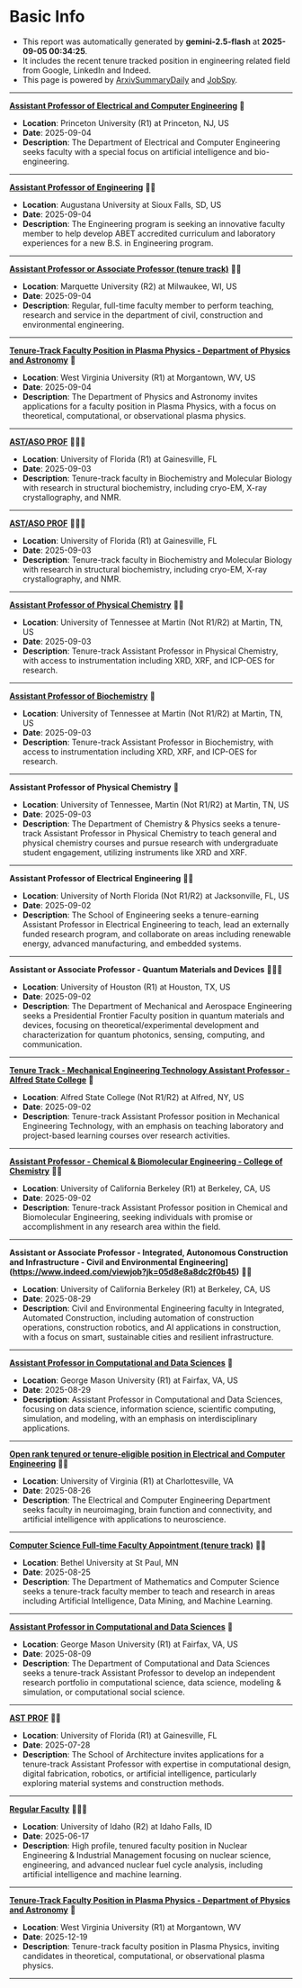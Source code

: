 
# Basic Info
- This report was automatically generated by **gemini-2.5-flash** at **2025-09-05 00:34:25**.  
- It includes the recent tenure tracked position in engineering related field from Google, LinkedIn and Indeed.  
- This page is powered by [ArxivSummaryDaily](https://github.com/dong-zehao/ArxivSummaryDaily) and [JobSpy](https://github.com/speedyapply/JobSpy).
---
**[Assistant Professor of Electrical and Computer Engineering](https://www.indeed.com/viewjob?jk=cea08a9c746b1187)** 🌟
- **Location**: Princeton University (R1) at Princeton, NJ, US
- **Date**: 2025-09-04
- **Description**: The Department of Electrical and Computer Engineering seeks faculty with a special focus on artificial intelligence and bio-engineering.
---
**[Assistant Professor of Engineering](https://www.indeed.com/viewjob?jk=83e4b6d89c3e20ea)** 🌟🌟
- **Location**: Augustana University at Sioux Falls, SD, US
- **Date**: 2025-09-04
- **Description**: The Engineering program is seeking an innovative faculty member to help develop ABET accredited curriculum and laboratory experiences for a new B.S. in Engineering program.
---
**[Assistant Professor or Associate Professor (tenure track)](https://www.indeed.com/viewjob?jk=1206942b63878816)** 🌟🌟
- **Location**: Marquette University (R2) at Milwaukee, WI, US
- **Date**: 2025-09-04
- **Description**: Regular, full-time faculty member to perform teaching, research and service in the department of civil, construction and environmental engineering.
---
**[Tenure-Track Faculty Position in Plasma Physics - Department of Physics and Astronomy](https://www.indeed.com/viewjob?jk=63db1e9aac12a316)** 🌟
- **Location**: West Virginia University (R1) at Morgantown, WV, US
- **Date**: 2025-09-04
- **Description**: The Department of Physics and Astronomy invites applications for a faculty position in Plasma Physics, with a focus on theoretical, computational, or observational plasma physics.
---
**[AST/ASO PROF](https://www.linkedin.com/jobs/view/4294895354)** 🌟🌟🌟
- **Location**: University of Florida (R1) at Gainesville, FL
- **Date**: 2025-09-03
- **Description**: Tenure-track faculty in Biochemistry and Molecular Biology with research in structural biochemistry, including cryo-EM, X-ray crystallography, and NMR.
---
**[AST/ASO PROF](https://www.indeed.com/viewjob?jk=92fd87ec3b69f213)** 🌟🌟🌟
- **Location**: University of Florida (R1) at Gainesville, FL
- **Date**: 2025-09-03
- **Description**: Tenure-track faculty in Biochemistry and Molecular Biology with research in structural biochemistry, including cryo-EM, X-ray crystallography, and NMR.
---
**[Assistant Professor of Physical Chemistry](https://www.indeed.com/viewjob?jk=997adfc54cac7d73)** 🌟🌟
- **Location**: University of Tennessee at Martin (Not R1/R2) at Martin, TN, US
- **Date**: 2025-09-03
- **Description**: Tenure-track Assistant Professor in Physical Chemistry, with access to instrumentation including XRD, XRF, and ICP-OES for research.
---
**[Assistant Professor of Biochemistry](https://www.indeed.com/viewjob?jk=c3c9892396c44a0a)** 🌟
- **Location**: University of Tennessee at Martin (Not R1/R2) at Martin, TN, US
- **Date**: 2025-09-03
- **Description**: Tenure-track Assistant Professor in Biochemistry, with access to instrumentation including XRD, XRF, and ICP-OES for research.
---
**Assistant Professor of Physical Chemistry** 🌟
- **Location**: University of Tennessee, Martin (Not R1/R2) at Martin, TN, US
- **Date**: 2025-09-03
- **Description**: The Department of Chemistry & Physics seeks a tenure-track Assistant Professor in Physical Chemistry to teach general and physical chemistry courses and pursue research with undergraduate student engagement, utilizing instruments like XRD and XRF.
---
**Assistant Professor of Electrical Engineering** 🌟🌟
- **Location**: University of North Florida (Not R1/R2) at Jacksonville, FL, US
- **Date**: 2025-09-02
- **Description**: The School of Engineering seeks a tenure-earning Assistant Professor in Electrical Engineering to teach, lead an externally funded research program, and collaborate on areas including renewable energy, advanced manufacturing, and embedded systems.
---
**Assistant or Associate Professor - Quantum Materials and Devices** 🌟🌟🌟
- **Location**: University of Houston (R1) at Houston, TX, US
- **Date**: 2025-09-02
- **Description**: The Department of Mechanical and Aerospace Engineering seeks a Presidential Frontier Faculty position in quantum materials and devices, focusing on theoretical/experimental development and characterization for quantum photonics, sensing, computing, and communication.
---
**[Tenure Track - Mechanical Engineering Technology Assistant Professor - Alfred State College](https://www.indeed.com/viewjob?jk=7a93999a6a312cf3)** 🌟
- **Location**: Alfred State College (Not R1/R2) at Alfred, NY, US
- **Date**: 2025-09-02
- **Description**: Tenure-track Assistant Professor position in Mechanical Engineering Technology, with an emphasis on teaching laboratory and project-based learning courses over research activities.
---
**[Assistant Professor - Chemical & Biomolecular Engineering - College of Chemistry](https://www.indeed.com/viewjob?jk=77e2be7519136454)** 🌟🌟
- **Location**: University of California Berkeley (R1) at Berkeley, CA, US
- **Date**: 2025-09-02
- **Description**: Tenure-track Assistant Professor position in Chemical and Biomolecular Engineering, seeking individuals with promise or accomplishment in any research area within the field.
---
**Assistant or Associate Professor - Integrated, Autonomous Construction and Infrastructure - Civil and Environmental Engineering](https://www.indeed.com/viewjob?jk=05d8e8a8dc2f0b45)** 🌟🌟
- **Location**: University of California Berkeley (R1) at Berkeley, CA, US
- **Date**: 2025-08-29
- **Description**: Civil and Environmental Engineering faculty in Integrated, Automated Construction, including automation of construction operations, construction robotics, and AI applications in construction, with a focus on smart, sustainable cities and resilient infrastructure.
---
**[Assistant Professor in Computational and Data Sciences](https://www.indeed.com/viewjob?jk=e97d2abd0e7e6cc4)** 🌟
- **Location**: George Mason University (R1) at Fairfax, VA, US
- **Date**: 2025-08-29
- **Description**: Assistant Professor in Computational and Data Sciences, focusing on data science, information science, scientific computing, simulation, and modeling, with an emphasis on interdisciplinary applications.
---
**[Open rank tenured or tenure-eligible position in Electrical and Computer Engineering](https://www.linkedin.com/jobs/view/4291019516)** 🌟🌟
- **Location**: University of Virginia (R1) at Charlottesville, VA
- **Date**: 2025-08-26
- **Description**: The Electrical and Computer Engineering Department seeks faculty in neuroimaging, brain function and connectivity, and artificial intelligence with applications to neuroscience.
---
**[Computer Science Full-time Faculty Appointment (tenure track)](https://www.linkedin.com/jobs/view/4290854784)** 🌟🌟
- **Location**: Bethel University at St Paul, MN
- **Date**: 2025-08-25
- **Description**: The Department of Mathematics and Computer Science seeks a tenure-track faculty member to teach and research in areas including Artificial Intelligence, Data Mining, and Machine Learning.
---
**[Assistant Professor in Computational and Data Sciences](https://www.indeed.com/viewjob?jk=ec6a747d5e8566b3)** 🌟
- **Location**: George Mason University (R1) at Fairfax, VA, US
- **Date**: 2025-08-09
- **Description**: The Department of Computational and Data Sciences seeks a tenure-track Assistant Professor to develop an independent research portfolio in computational science, data science, modeling & simulation, or computational social science.
---
**[AST PROF](https://www.linkedin.com/jobs/view/4289511802)** 🌟🌟
- **Location**: University of Florida (R1) at Gainesville, FL
- **Date**: 2025-07-28
- **Description**: The School of Architecture invites applications for a tenure-track Assistant Professor with expertise in computational design, digital fabrication, robotics, or artificial intelligence, particularly exploring material systems and construction methods.
---
**[Regular Faculty](https://www.linkedin.com/jobs/view/4252831976)** 🌟🌟🌟
- **Location**: University of Idaho (R2) at Idaho Falls, ID
- **Date**: 2025-06-17
- **Description**: High profile, tenured faculty position in Nuclear Engineering & Industrial Management focusing on nuclear science, engineering, and advanced nuclear fuel cycle analysis, including artificial intelligence and machine learning.
---
**[Tenure-Track Faculty Position in Plasma Physics - Department of Physics and Astronomy](https://www.linkedin.com/jobs/view/4295713529)** 🌟
- **Location**: West Virginia University (R1) at Morgantown, WV
- **Date**: 2025-12-19
- **Description**: Tenure-track faculty position in Plasma Physics, inviting candidates in theoretical, computational, or observational plasma physics.
---
